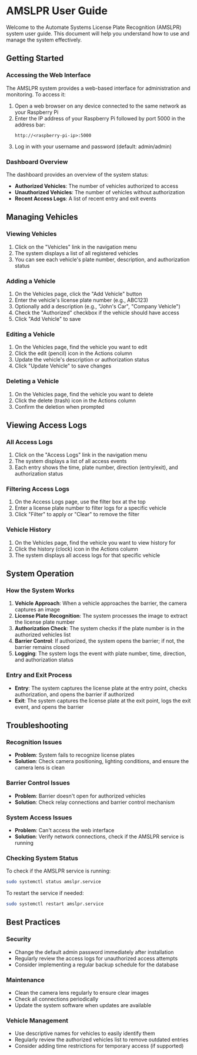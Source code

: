 # AMSLPR User Guide

Welcome to the Automate Systems License Plate Recognition (AMSLPR) system user guide. This document will help you understand how to use and manage the system effectively.

## Getting Started

### Accessing the Web Interface

The AMSLPR system provides a web-based interface for administration and monitoring. To access it:

1. Open a web browser on any device connected to the same network as your Raspberry Pi
2. Enter the IP address of your Raspberry Pi followed by port 5000 in the address bar:
   ```
   http://<raspberry-pi-ip>:5000
   ```
3. Log in with your username and password (default: admin/admin)

### Dashboard Overview

The dashboard provides an overview of the system status:

- **Authorized Vehicles**: The number of vehicles authorized to access
- **Unauthorized Vehicles**: The number of vehicles without authorization
- **Recent Access Logs**: A list of recent entry and exit events

## Managing Vehicles

### Viewing Vehicles

1. Click on the "Vehicles" link in the navigation menu
2. The system displays a list of all registered vehicles
3. You can see each vehicle's plate number, description, and authorization status

### Adding a Vehicle

1. On the Vehicles page, click the "Add Vehicle" button
2. Enter the vehicle's license plate number (e.g., ABC123)
3. Optionally add a description (e.g., "John's Car", "Company Vehicle")
4. Check the "Authorized" checkbox if the vehicle should have access
5. Click "Add Vehicle" to save

### Editing a Vehicle

1. On the Vehicles page, find the vehicle you want to edit
2. Click the edit (pencil) icon in the Actions column
3. Update the vehicle's description or authorization status
4. Click "Update Vehicle" to save changes

### Deleting a Vehicle

1. On the Vehicles page, find the vehicle you want to delete
2. Click the delete (trash) icon in the Actions column
3. Confirm the deletion when prompted

## Viewing Access Logs

### All Access Logs

1. Click on the "Access Logs" link in the navigation menu
2. The system displays a list of all access events
3. Each entry shows the time, plate number, direction (entry/exit), and authorization status

### Filtering Access Logs

1. On the Access Logs page, use the filter box at the top
2. Enter a license plate number to filter logs for a specific vehicle
3. Click "Filter" to apply or "Clear" to remove the filter

### Vehicle History

1. On the Vehicles page, find the vehicle you want to view history for
2. Click the history (clock) icon in the Actions column
3. The system displays all access logs for that specific vehicle

## System Operation

### How the System Works

1. **Vehicle Approach**: When a vehicle approaches the barrier, the camera captures an image
2. **License Plate Recognition**: The system processes the image to extract the license plate number
3. **Authorization Check**: The system checks if the plate number is in the authorized vehicles list
4. **Barrier Control**: If authorized, the system opens the barrier; if not, the barrier remains closed
5. **Logging**: The system logs the event with plate number, time, direction, and authorization status

### Entry and Exit Process

- **Entry**: The system captures the license plate at the entry point, checks authorization, and opens the barrier if authorized
- **Exit**: The system captures the license plate at the exit point, logs the exit event, and opens the barrier

## Troubleshooting

### Recognition Issues

- **Problem**: System fails to recognize license plates
- **Solution**: Check camera positioning, lighting conditions, and ensure the camera lens is clean

### Barrier Control Issues

- **Problem**: Barrier doesn't open for authorized vehicles
- **Solution**: Check relay connections and barrier control mechanism

### System Access Issues

- **Problem**: Can't access the web interface
- **Solution**: Verify network connections, check if the AMSLPR service is running

### Checking System Status

To check if the AMSLPR service is running:

```bash
sudo systemctl status amslpr.service
```

To restart the service if needed:

```bash
sudo systemctl restart amslpr.service
```

## Best Practices

### Security

- Change the default admin password immediately after installation
- Regularly review the access logs for unauthorized access attempts
- Consider implementing a regular backup schedule for the database

### Maintenance

- Clean the camera lens regularly to ensure clear images
- Check all connections periodically
- Update the system software when updates are available

### Vehicle Management

- Use descriptive names for vehicles to easily identify them
- Regularly review the authorized vehicles list to remove outdated entries
- Consider adding time restrictions for temporary access (if supported)
